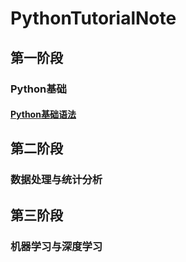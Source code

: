 # PythonTutorialNote

## 第一阶段
### Python基础
#### [Python基础语法](docs/Python/basic.md)


## 第二阶段
### 数据处理与统计分析



## 第三阶段
### 机器学习与深度学习

